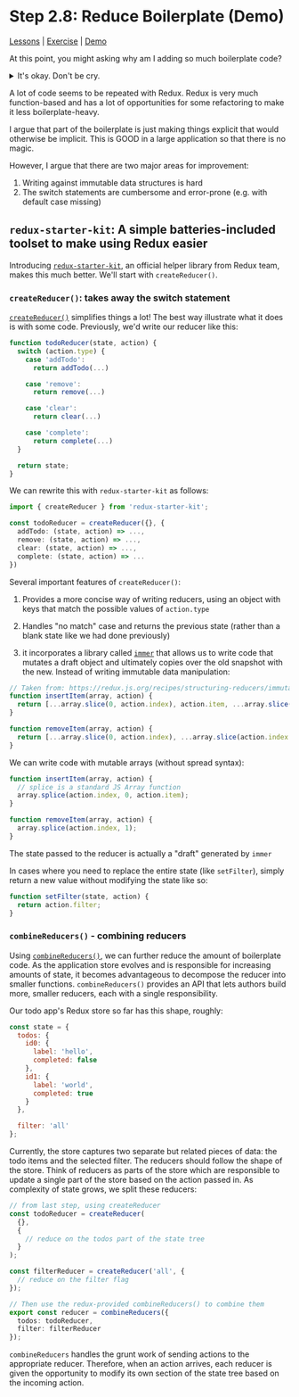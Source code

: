 # Step 2.8: Reduce Boilerplate (Demo)

[Lessons](../) | [Exercise](./exercise/) | [Demo](./demo/)

At this point, you might asking why am I adding so much boilerplate code?

<details>
<summary>It's okay. Don't be cry.</summary>
<img src="https://media.giphy.com/media/eveLVPcHcbl0A/giphy.gif" />
</details>

A lot of code seems to be repeated with Redux. Redux is very much function-based and has a lot of opportunities for some refactoring to make it less boilerplate-heavy.

I argue that part of the boilerplate is just making things explicit that would otherwise be implicit. This is GOOD in a large application so that there is no magic.

However, I argue that there are two major areas for improvement:

1. Writing against immutable data structures is hard
2. The switch statements are cumbersome and error-prone (e.g. with default case missing)

## `redux-starter-kit`: A simple batteries-included toolset to make using Redux easier

Introducing [`redux-starter-kit`](https://redux-starter-kit.js.org/), an official helper library from Redux team, makes this much better. We'll start with `createReducer()`.

### `createReducer()`: takes away the switch statement

[`createReducer()`](https://redux-starter-kit.js.org/api/createreducer) simplifies things a lot! The best way illustrate what it does is with some code. Previously, we'd write our reducer like this:

```ts
function todoReducer(state, action) {
  switch (action.type) {
    case 'addTodo':
      return addTodo(...)

    case 'remove':
      return remove(...)

    case 'clear':
      return clear(...)

    case 'complete':
      return complete(...)
  }

  return state;
}
```

We can rewrite this with `redux-starter-kit` as follows:

```ts
import { createReducer } from 'redux-starter-kit';

const todoReducer = createReducer({}, {
  addTodo: (state, action) => ...,
  remove: (state, action) => ...,
  clear: (state, action) => ...,
  complete: (state, action) => ...
})
```

Several important features of `createReducer()`:

1. Provides a more concise way of writing reducers, using an object with keys that match the possible values of `action.type`

2. Handles "no match" case and returns the previous state (rather than a blank state like we had done previously)

3. it incorporates a library called [`immer`](https://github.com/mweststrate/immer#reducer-example) that allows us to write code that mutates a draft object and ultimately copies over the old snapshot with the new. Instead of writing immutable data manipulation:

```ts
// Taken from: https://redux.js.org/recipes/structuring-reducers/immutable-update-patterns#inserting-and-removing-items-in-arrays
function insertItem(array, action) {
  return [...array.slice(0, action.index), action.item, ...array.slice(action.index)];
}

function removeItem(array, action) {
  return [...array.slice(0, action.index), ...array.slice(action.index + 1)];
}
```

We can write code with mutable arrays (without spread syntax):

```ts
function insertItem(array, action) {
  // splice is a standard JS Array function
  array.splice(action.index, 0, action.item);
}

function removeItem(array, action) {
  array.splice(action.index, 1);
}
```

The state passed to the reducer is actually a "draft" generated by `immer`

In cases where you need to replace the entire state (like `setFilter`), simply return a new value without modifying the state like so:

```ts
function setFilter(state, action) {
  return action.filter;
}
```

### `combineReducers()` - combining reducers

Using [`combineReducers()`](https://redux.js.org/recipes/structuring-reducers/using-combinereducers), we can further reduce the amount of boilerplate code. As the application store evolves and is responsible for increasing amounts of state, it becomes advantageous to decompose the reducer into smaller functions. `combineReducers()` provides an API that lets authors build more, smaller reducers, each with a single responsibility.

Our todo app's Redux store so far has this shape, roughly:

```js
const state = {
  todos: {
    id0: {
      label: 'hello',
      completed: false
    },
    id1: {
      label: 'world',
      completed: true
    }
  },

  filter: 'all'
};
```

Currently, the store captures two separate but related pieces of data: the todo items and the selected filter. The reducers should follow the shape of the store. Think of reducers as parts of the store which are responsible to update a single part of the store based on the action passed in. As complexity of state grows, we split these reducers:

```ts
// from last step, using createReducer
const todoReducer = createReducer(
  {},
  {
    // reduce on the todos part of the state tree
  }
);

const filterReducer = createReducer('all', {
  // reduce on the filter flag
});

// Then use the redux-provided combineReducers() to combine them
export const reducer = combineReducers({
  todos: todoReducer,
  filter: filterReducer
});
```

`combineReducers` handles the grunt work of sending actions to the appropriate reducer. Therefore, when an action arrives, each reducer is given the opportunity to modify its own section of the state tree based on the incoming action.
